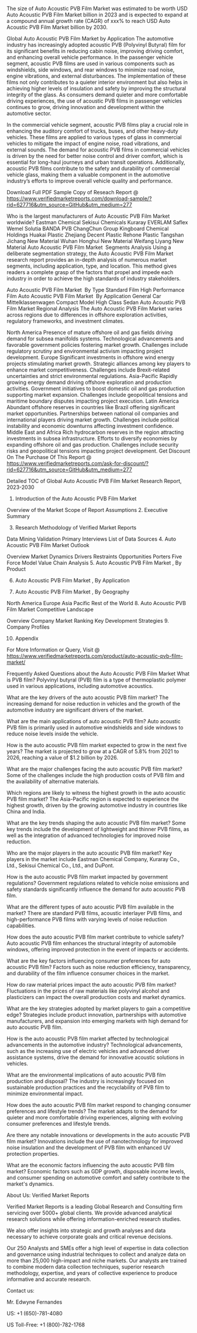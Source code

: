 The size of Auto Acoustic PVB Film Market was estimated to be worth USD Auto Acoustic PVB Film Market billion in 2023 and is expected to expand at a compound annual growth rate (CAGR) of xxx% to reach USD Auto Acoustic PVB Film Market billion by 2030.

Global Auto Acoustic PVB Film Market by Application
The automotive industry has increasingly adopted acoustic PVB (Polyvinyl Butyral) film for its significant benefits in reducing cabin noise, improving driving comfort, and enhancing overall vehicle performance. In the passenger vehicle segment, acoustic PVB films are used in various components such as windshields, side windows, and rear windows to minimize road noise, engine vibrations, and external disturbances. The implementation of these films not only contributes to a quieter interior environment but also helps in achieving higher levels of insulation and safety by improving the structural integrity of the glass. As consumers demand quieter and more comfortable driving experiences, the use of acoustic PVB films in passenger vehicles continues to grow, driving innovation and development within the automotive sector.

In the commercial vehicle segment, acoustic PVB films play a crucial role in enhancing the auditory comfort of trucks, buses, and other heavy-duty vehicles. These films are applied to various types of glass in commercial vehicles to mitigate the impact of engine noise, road vibrations, and external sounds. The demand for acoustic PVB films in commercial vehicles is driven by the need for better noise control and driver comfort, which is essential for long-haul journeys and urban transit operations. Additionally, acoustic PVB films contribute to the safety and durability of commercial vehicle glass, making them a valuable component in the automotive industry’s efforts to improve overall vehicle quality and performance.

Download Full PDF Sample Copy of Reseach Report @ https://www.verifiedmarketreports.com/download-sample/?rid=627716&utm_source=GitHub&utm_medium=277

Who is the largest manufacturers of Auto Acoustic PVB Film Market worldwide?
Eastman Chemical
Sekisui Chemicals
Kuraray
EVERLAM
Saflex
Wemel
Solutia
BANDA PVB
ChangChun Group
Kingboard Chemical Holdings
Huakai Plastic
Zhejiang Decent Plastic
Rehone Plastic
Tangshan Jichang New Material
Wuhan Honghui New Material
Weifang Liyang New Material
Auto Acoustic PVB Film Market  Segments Analysis
Using a deliberate segmentation strategy, the Auto Acoustic PVB Film Market research report provides an in-depth analysis of numerous market segments, including application, type, and location. This method gives readers a complete grasp of the factors that propel and impede each industry in order to achieve the high standards of industry stakeholders.

Auto Acoustic PVB Film Market  By Type
Standard Film
High Performance Film
Auto Acoustic PVB Film Market  By Application
General Car
Mittelklassenwagen Compact Model
High Class Sedan
Auto Acoustic PVB Film Market Regional Analysis
The Auto Acoustic PVB Film Market varies across regions due to differences in offshore exploration activities, regulatory frameworks, and investment climates.

North America
Presence of mature offshore oil and gas fields driving demand for subsea manifolds systems.
Technological advancements and favorable government policies fostering market growth.
Challenges include regulatory scrutiny and environmental activism impacting project development.
Europe
Significant investments in offshore wind energy projects stimulating market growth.
Strategic alliances among key players to enhance market competitiveness.
Challenges include Brexit-related uncertainties and strict environmental regulations.
Asia-Pacific
Rapidly growing energy demand driving offshore exploration and production activities.
Government initiatives to boost domestic oil and gas production supporting market expansion.
Challenges include geopolitical tensions and maritime boundary disputes impacting project execution.
Latin America
Abundant offshore reserves in countries like Brazil offering significant market opportunities.
Partnerships between national oil companies and international players driving market growth.
Challenges include political instability and economic downturns affecting investment confidence.
Middle East and Africa
Rich hydrocarbon reserves in the region attracting investments in subsea infrastructure.
Efforts to diversify economies by expanding offshore oil and gas production.
Challenges include security risks and geopolitical tensions impacting project development.
Get Discount On The Purchase Of This Report @ https://www.verifiedmarketreports.com/ask-for-discount/?rid=627716&utm_source=GitHub&utm_medium=277

Detailed TOC of Global Auto Acoustic PVB Film Market Research Report, 2023-2030
1. Introduction of the Auto Acoustic PVB Film Market

Overview of the Market
Scope of Report
Assumptions
2. Executive Summary

3. Research Methodology of Verified Market Reports

Data Mining
Validation
Primary Interviews
List of Data Sources
4. Auto Acoustic PVB Film Market Outlook

Overview
Market Dynamics
Drivers
Restraints
Opportunities
Porters Five Force Model
Value Chain Analysis
5. Auto Acoustic PVB Film Market , By Product

6. Auto Acoustic PVB Film Market , By Application

7. Auto Acoustic PVB Film Market , By Geography

North America
Europe
Asia Pacific
Rest of the World
8. Auto Acoustic PVB Film Market Competitive Landscape

Overview
Company Market Ranking
Key Development Strategies
9. Company Profiles

10. Appendix

For More Information or Query, Visit @ https://www.verifiedmarketreports.com/product/auto-acoustic-pvb-film-market/

Frequently Asked Questions about the Auto Acoustic PVB Film Market
What is PVB film?
Polyvinyl butyral (PVB) film is a type of thermoplastic polymer used in various applications, including automotive acoustics.

What are the key drivers of the auto acoustic PVB film market?
The increasing demand for noise reduction in vehicles and the growth of the automotive industry are significant drivers of the market.

What are the main applications of auto acoustic PVB film?
Auto acoustic PVB film is primarily used in automotive windshields and side windows to reduce noise levels inside the vehicle.

How is the auto acoustic PVB film market expected to grow in the next five years?
The market is projected to grow at a CAGR of 5.8% from 2021 to 2026, reaching a value of $1.2 billion by 2026.

What are the major challenges facing the auto acoustic PVB film market?
Some of the challenges include the high production costs of PVB film and the availability of alternative materials.

Which regions are likely to witness the highest growth in the auto acoustic PVB film market?
The Asia-Pacific region is expected to experience the highest growth, driven by the growing automotive industry in countries like China and India.

What are the key trends shaping the auto acoustic PVB film market?
Some key trends include the development of lightweight and thinner PVB films, as well as the integration of advanced technologies for improved noise reduction.

Who are the major players in the auto acoustic PVB film market?
Key players in the market include Eastman Chemical Company, Kuraray Co., Ltd., Sekisui Chemical Co., Ltd., and DuPont.

How is the auto acoustic PVB film market impacted by government regulations?
Government regulations related to vehicle noise emissions and safety standards significantly influence the demand for auto acoustic PVB film.

What are the different types of auto acoustic PVB film available in the market?
There are standard PVB films, acoustic interlayer PVB films, and high-performance PVB films with varying levels of noise reduction capabilities.

How does the auto acoustic PVB film market contribute to vehicle safety?
Auto acoustic PVB film enhances the structural integrity of automobile windows, offering improved protection in the event of impacts or accidents.

What are the key factors influencing consumer preferences for auto acoustic PVB film?
Factors such as noise reduction efficiency, transparency, and durability of the film influence consumer choices in the market.

How do raw material prices impact the auto acoustic PVB film market?
Fluctuations in the prices of raw materials like polyvinyl alcohol and plasticizers can impact the overall production costs and market dynamics.

What are the key strategies adopted by market players to gain a competitive edge?
Strategies include product innovation, partnerships with automotive manufacturers, and expansion into emerging markets with high demand for auto acoustic PVB film.

How is the auto acoustic PVB film market affected by technological advancements in the automotive industry?
Technological advancements, such as the increasing use of electric vehicles and advanced driver assistance systems, drive the demand for innovative acoustic solutions in vehicles.

What are the environmental implications of auto acoustic PVB film production and disposal?
The industry is increasingly focused on sustainable production practices and the recyclability of PVB film to minimize environmental impact.

How does the auto acoustic PVB film market respond to changing consumer preferences and lifestyle trends?
The market adapts to the demand for quieter and more comfortable driving experiences, aligning with evolving consumer preferences and lifestyle trends.

Are there any notable innovations or developments in the auto acoustic PVB film market?
Innovations include the use of nanotechnology for improved noise insulation and the development of PVB film with enhanced UV protection properties.

What are the economic factors influencing the auto acoustic PVB film market?
Economic factors such as GDP growth, disposable income levels, and consumer spending on automotive comfort and safety contribute to the market's dynamics.

About Us: Verified Market Reports

Verified Market Reports is a leading Global Research and Consulting firm servicing over 5000+ global clients. We provide advanced analytical research solutions while offering information-enriched research studies.

We also offer insights into strategic and growth analyses and data necessary to achieve corporate goals and critical revenue decisions.

Our 250 Analysts and SMEs offer a high level of expertise in data collection and governance using industrial techniques to collect and analyze data on more than 25,000 high-impact and niche markets. Our analysts are trained to combine modern data collection techniques, superior research methodology, expertise, and years of collective experience to produce informative and accurate research.

Contact us:

Mr. Edwyne Fernandes

US: +1 (650)-781-4080

US Toll-Free: +1 (800)-782-1768
